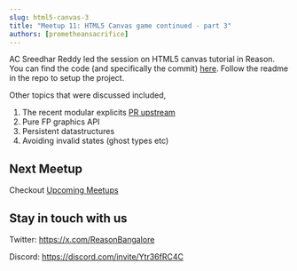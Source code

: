 ```yaml
---
slug: html5-canvas-3
title: "Meetup 11: HTML5 Canvas game continued - part 3"
authors: [prometheansacrifice]
---
```


AC Sreedhar Reddy led the session on HTML5 canvas tutorial in Reason. You can find the code (and specifically the commit) [here](https://github.com/ReasonOCamlIndia/melange-mdn-canvas-game-tutorial-live-coded/commit/58b182898cf50a057b1211fac4cdee433ad76373). Follow the readme in the repo to setup the project.

Other topics that were discussed included, 

1. The recent modular explicits [PR upstream](https://github.com/ocaml/ocaml/pull/13275)
2. Pure FP graphics API
3. Persistent datastructures
4. Avoiding invalid states (ghost types etc)


## Next Meetup
Checkout [Upcoming Meetups](/upcoming-meetups)

## Stay in touch with us 

Twitter: https://x.com/ReasonBangalore

Discord: https://discord.com/invite/Ytr36fRC4C

